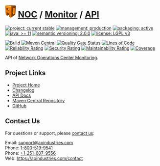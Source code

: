 # [<img src="ao-logo.png" alt="AO Logo" width="35" height="40">](https://github.com/ao-apps) [NOC](https://github.com/ao-apps/noc) / [Monitor](https://github.com/ao-apps/noc-monitor) / [API](https://github.com/ao-apps/noc-monitor-api)

[![project: current stable](https://aoindustries.com/ao-badges/project-current-stable.svg)](https://aoindustries.com/life-cycle#project-current-stable)
[![management: production](https://aoindustries.com/ao-badges/management-production.svg)](https://aoindustries.com/life-cycle#management-production)
[![packaging: active](https://aoindustries.com/ao-badges/packaging-active.svg)](https://aoindustries.com/life-cycle#packaging-active)  
[![java: &gt;= 11](https://aoindustries.com/ao-badges/java-11.svg)](https://docs.oracle.com/en/java/javase/11/)
[![semantic versioning: 2.0.0](https://aoindustries.com/ao-badges/semver-2.0.0.svg)](http://semver.org/spec/v2.0.0.html)
[![license: LGPL v3](https://aoindustries.com/ao-badges/license-lgpl-3.0.svg)](https://www.gnu.org/licenses/lgpl-3.0)

[![Build](https://github.com/ao-apps/noc-monitor-api/workflows/Build/badge.svg?branch=master)](https://github.com/ao-apps/noc-monitor-api/actions?query=workflow%3ABuild)
[![Maven Central](https://maven-badges.herokuapp.com/maven-central/com.aoindustries/noc-monitor-api/badge.svg)](https://maven-badges.herokuapp.com/maven-central/com.aoindustries/noc-monitor-api)
[![Quality Gate Status](https://sonarcloud.io/api/project_badges/measure?branch=master&project=com.aoapps.platform%3Anoc-monitor-api&metric=alert_status)](https://sonarcloud.io/dashboard?branch=master&id=com.aoapps.platform%3Anoc-monitor-api)
[![Lines of Code](https://sonarcloud.io/api/project_badges/measure?branch=master&project=com.aoapps.platform%3Anoc-monitor-api&metric=ncloc)](https://sonarcloud.io/component_measures?branch=master&id=com.aoapps.platform%3Anoc-monitor-api&metric=ncloc)  
[![Reliability Rating](https://sonarcloud.io/api/project_badges/measure?branch=master&project=com.aoapps.platform%3Anoc-monitor-api&metric=reliability_rating)](https://sonarcloud.io/component_measures?branch=master&id=com.aoapps.platform%3Anoc-monitor-api&metric=Reliability)
[![Security Rating](https://sonarcloud.io/api/project_badges/measure?branch=master&project=com.aoapps.platform%3Anoc-monitor-api&metric=security_rating)](https://sonarcloud.io/component_measures?branch=master&id=com.aoapps.platform%3Anoc-monitor-api&metric=Security)
[![Maintainability Rating](https://sonarcloud.io/api/project_badges/measure?branch=master&project=com.aoapps.platform%3Anoc-monitor-api&metric=sqale_rating)](https://sonarcloud.io/component_measures?branch=master&id=com.aoapps.platform%3Anoc-monitor-api&metric=Maintainability)
[![Coverage](https://sonarcloud.io/api/project_badges/measure?branch=master&project=com.aoapps.platform%3Anoc-monitor-api&metric=coverage)](https://sonarcloud.io/component_measures?branch=master&id=com.aoapps.platform%3Anoc-monitor-api&metric=Coverage)

API of [Network Operations Center Monitoring](https://github.com/ao-apps/noc-monitor).

## Project Links
* [Project Home](https://aoindustries.com/noc/monitor/api/)
* [Changelog](https://aoindustries.com/noc/monitor/api/changelog)
* [API Docs](https://aoindustries.com/noc/monitor/api/apidocs/)
* [Maven Central Repository](https://central.sonatype.com/artifact/com.aoindustries/noc-monitor-api)
* [GitHub](https://github.com/ao-apps/noc-monitor-api)

## Contact Us
For questions or support, please [contact us](https://aoindustries.com/contact):

Email: [support@aoindustries.com](mailto:support@aoindustries.com)  
Phone: [1-800-519-9541](tel:1-800-519-9541)  
Phone: [+1-251-607-9556](tel:+1-251-607-9556)  
Web: https://aoindustries.com/contact
